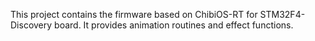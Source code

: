 This project contains the firmware based on ChibiOS-RT for STM32F4-Discovery board.
It provides animation routines and effect functions.